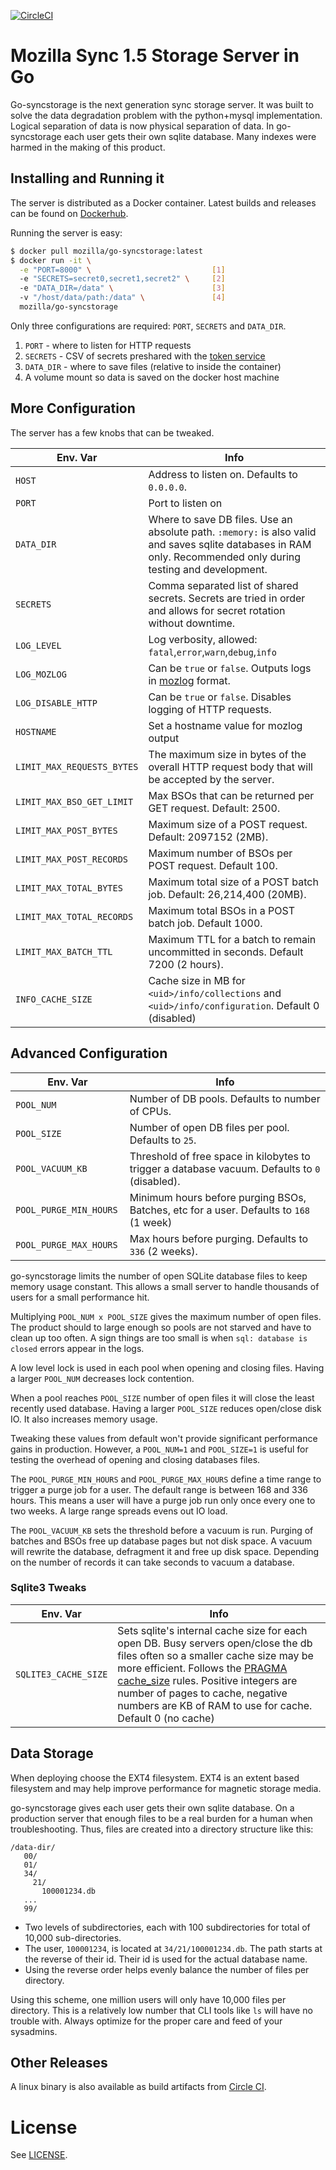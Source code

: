 [![CircleCI](https://circleci.com/gh/mozilla-services/go-syncstorage.svg?style=svg)](https://circleci.com/gh/mozilla-services/go-syncstorage)

# Mozilla Sync 1.5 Storage Server in Go

Go-syncstorage is the next generation sync storage server. It was built to solve the data degradation problem with the python+mysql implementation. Logical separation of data is now physical separation of data.  In go-syncstorage each user gets their own sqlite database. Many indexes were harmed in the making of this product.

## Installing and Running it

The server is distributed as a Docker container. Latest builds and releases can be found on [Dockerhub](https://hub.docker.com/r/mozilla/go-syncstorage).

Running the server is easy:

```bash
$ docker pull mozilla/go-syncstorage:latest
$ docker run -it \
  -e "PORT=8000" \                           [1]
  -e "SECRETS=secret0,secret1,secret2" \     [2]
  -e "DATA_DIR=/data" \                      [3]
  -v "/host/data/path:/data" \               [4]
  mozilla/go-syncstorage
```

Only three configurations are required: `PORT`, `SECRETS` and `DATA_DIR`.

1. `PORT` - where to listen for HTTP requests
2. `SECRETS` - CSV of secrets preshared with the [token service](https://github.com/mozilla-services/tokenserver/)
3. `DATA_DIR` - where to save files (relative to inside the container)
4. A volume mount so data is saved on the docker host machine

## More Configuration

The server has a few knobs that can be tweaked.

| Env. Var | Info |
|---|---|
| `HOST` | Address to listen on. Defaults to `0.0.0.0`. |
| `PORT` | Port to listen on |
| `DATA_DIR` | Where to save DB files. Use an absolute path. `:memory:` is also valid and saves sqlite databases in RAM only. Recommended only during testing and development. |
| `SECRETS` | Comma separated list of shared secrets. Secrets are tried in order and allows for secret rotation without downtime. |
| `LOG_LEVEL`| Log verbosity, allowed: `fatal`,`error`,`warn`,`debug`,`info`|
| `LOG_MOZLOG` | Can be `true` or `false`. Outputs logs in [mozlog](https://github.com/mozilla-services/Dockerflow/blob/master/docs/mozlog.md) format. |
| `LOG_DISABLE_HTTP` | Can be `true` or `false`. Disables logging of HTTP requests. |
| `HOSTNAME` | Set a hostname value for mozlog output |
| `LIMIT_MAX_REQUESTS_BYTES` | The maximum size in bytes of the overall HTTP request body that will be accepted by the server. |
| `LIMIT_MAX_BSO_GET_LIMIT` |  Max BSOs that can be returned per GET request. Default: 2500. |
| `LIMIT_MAX_POST_BYTES` |  Maximum size of a POST request. Default: 2097152 (2MB). |
| `LIMIT_MAX_POST_RECORDS` |  Maximum number of BSOs per POST request. Default 100. |
| `LIMIT_MAX_TOTAL_BYTES` |  Maximum total size of a POST batch job. Default: 26,214,400 (20MB). |
| `LIMIT_MAX_TOTAL_RECORDS` | Maximum total BSOs in a POST batch job. Default 1000. |
| `LIMIT_MAX_BATCH_TTL` | Maximum TTL for a batch to remain uncommitted in seconds. Default 7200 (2 hours). |
| `INFO_CACHE_SIZE` | Cache size in MB for `<uid>/info/collections` and `<uid>/info/configuration`. Default 0 (disabled) | 

## Advanced Configuration

| Env. Var | Info |
|---|---|
| `POOL_NUM` | Number of DB pools. Defaults to number of CPUs.  |
| `POOL_SIZE` | Number of open DB files per pool. Defaults to `25`.  |
| `POOL_VACUUM_KB` | Threshold of free space in kilobytes to trigger a database vacuum. Defaults to `0` (disabled). |
| `POOL_PURGE_MIN_HOURS	` | Minimum hours before purging BSOs, Batches, etc for a user. Defaults to `168` (1 week) |
| `POOL_PURGE_MAX_HOURS	` | Max hours before purging. Defaults to `336` (2 weeks). |

go-syncstorage limits the number of open SQLite database files to keep memory usage constant. This allows a small server to handle thousands of users for a small performance hit.

Multiplying `POOL_NUM x POOL_SIZE` gives the maximum number of open files. The product should to large enough so pools are not starved and have to clean up too often. A sign things are too small is when `sql: database is closed` errors appear in the logs.

A low level lock is used in each pool when opening and closing files. Having a larger `POOL_NUM` decreases lock contention.

When a pool reaches `POOL_SIZE` number of open files it will close the least recently used database. Having a larger `POOL_SIZE` reduces open/close disk IO. It also increases memory usage.

Tweaking these values from default won't provide significant performance gains in production. However, a `POOL_NUM=1` and `POOL_SIZE=1` is useful for testing the overhead of opening and closing databases files.

The `POOL_PURGE_MIN_HOURS` and `POOL_PURGE_MAX_HOURS` define a time range to trigger a purge job for a user. The default range is between 168 and 336 hours. This means a user will have a purge job run only once every one to two weeks. A large range spreads evens out IO load.

The `POOL_VACUUM_KB` sets the threshold before a vacuum is run. Purging of batches and BSOs free up database pages but not disk space. A vacuum will rewrite the database, defragment it and free up disk space. Depending on the number of records it can take seconds to vacuum a database.

### Sqlite3 Tweaks 

| Env. Var | Info |
|---|---|
| `SQLITE3_CACHE_SIZE` | Sets sqlite's internal cache size for each open DB. Busy servers open/close the db files often so a smaller cache size may be more efficient. Follows the [PRAGMA cache_size](https://www.sqlite.org/pragma.html#pragma_cache_size) rules. Positive integers are number of pages to cache, negative numbers are KB of RAM to use for cache. Default 0 (no cache)|


## Data Storage

When deploying choose the EXT4 filesystem. EXT4 is an extent based filesystem and may help improve performance for magnetic storage media.

go-syncstorage gives each user gets their own sqlite database. On a production server that enough files to be a real burden for a human when troubleshooting. Thus, files are created into a directory structure like this:

```
/data-dir/
   00/
   01/
   34/
     21/
       100001234.db
   ...
   99/
```

* Two levels of subdirectories, each with 100 subdirectories for total of 10,000 sub-directories.
* The user, `100001234`, is located at `34/21/100001234.db`. The path starts at the reverse of their id. Their id is used for the actual database name.
* Using the reverse order helps evenly balance the number of files per directory.

Using this scheme, one million users will only have 10,000 files per directory. This is a relatively low number that CLI tools like `ls` will have no trouble with. Always optimize for the proper care and feed of your sysadmins.


## Other Releases

A linux binary is also available as build artifacts from [Circle CI](https://circleci.com/gh/mozilla-services/go-syncstorage).

# License

See [LICENSE](LICENSE.txt).
